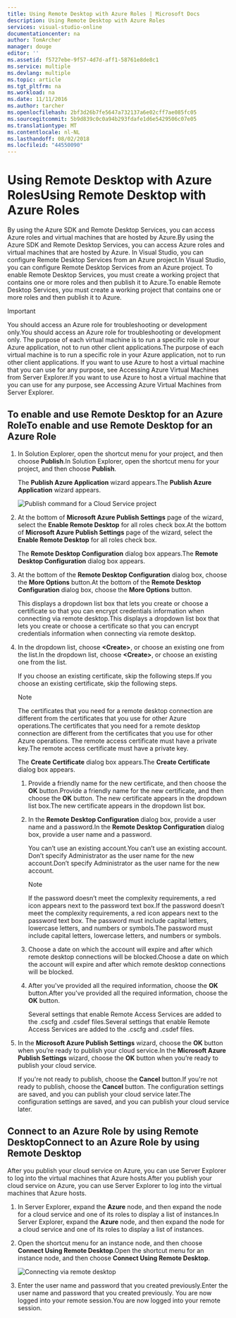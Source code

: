 ```yaml
---
title: Using Remote Desktop with Azure Roles | Microsoft Docs
description: Using Remote Desktop with Azure Roles
services: visual-studio-online
documentationcenter: na
author: TomArcher
manager: douge
editor: ''
ms.assetid: f5727ebe-9f57-4d7d-aff1-58761e8de8c1
ms.service: multiple
ms.devlang: multiple
ms.topic: article
ms.tgt_pltfrm: na
ms.workload: na
ms.date: 11/11/2016
ms.author: tarcher
ms.openlocfilehash: 2bf3d26b7fe5647a732137a6e02cff7ae085fc05
ms.sourcegitcommit: 5b9d839c0c0a94b293fdafe1d6e5429506c07e05
ms.translationtype: MT
ms.contentlocale: nl-NL
ms.lasthandoff: 08/02/2018
ms.locfileid: "44550090"
---
```

# <a name="using-remote-desktop-with-azure-roles"></a><span data-ttu-id="b15f2-103">Using Remote Desktop with Azure Roles</span><span class="sxs-lookup"><span data-stu-id="b15f2-103">Using Remote Desktop with Azure Roles</span></span>
<span data-ttu-id="b15f2-104">By using the Azure SDK and Remote Desktop Services, you can access Azure roles and virtual machines that are hosted by Azure.</span><span class="sxs-lookup"><span data-stu-id="b15f2-104">By using the Azure SDK and Remote Desktop Services, you can access Azure roles and virtual machines that are hosted by Azure.</span></span> <span data-ttu-id="b15f2-105">In Visual Studio, you can configure Remote Desktop Services from an Azure project.</span><span class="sxs-lookup"><span data-stu-id="b15f2-105">In Visual Studio, you can configure Remote Desktop Services from an Azure project.</span></span> <span data-ttu-id="b15f2-106">To enable Remote Desktop Services, you must create a working project that contains one or more roles and then publish it to Azure.</span><span class="sxs-lookup"><span data-stu-id="b15f2-106">To enable Remote Desktop Services, you must create a working project that contains one or more roles and then publish it to Azure.</span></span>

> [!IMPORTANT]
> <span data-ttu-id="b15f2-107">You should access an Azure role for troubleshooting or development only.</span><span class="sxs-lookup"><span data-stu-id="b15f2-107">You should access an Azure role for troubleshooting or development only.</span></span> <span data-ttu-id="b15f2-108">The purpose of each virtual machine is to run a specific role in your Azure application, not to run other client applications.</span><span class="sxs-lookup"><span data-stu-id="b15f2-108">The purpose of each virtual machine is to run a specific role in your Azure application, not to run other client applications.</span></span> <span data-ttu-id="b15f2-109">If you want to use Azure to host a virtual machine that you can use for any purpose, see Accessing Azure Virtual Machines from Server Explorer.</span><span class="sxs-lookup"><span data-stu-id="b15f2-109">If you want to use Azure to host a virtual machine that you can use for any purpose, see Accessing Azure Virtual Machines from Server Explorer.</span></span>
> 
> 

## <a name="to-enable-and-use-remote-desktop-for-an-azure-role"></a><span data-ttu-id="b15f2-110">To enable and use Remote Desktop for an Azure Role</span><span class="sxs-lookup"><span data-stu-id="b15f2-110">To enable and use Remote Desktop for an Azure Role</span></span>
1. <span data-ttu-id="b15f2-111">In Solution Explorer, open the shortcut menu for your project, and then choose **Publish**.</span><span class="sxs-lookup"><span data-stu-id="b15f2-111">In Solution Explorer, open the shortcut menu for your project, and then choose **Publish**.</span></span>
   
    <span data-ttu-id="b15f2-112">The **Publish Azure Application** wizard appears.</span><span class="sxs-lookup"><span data-stu-id="b15f2-112">The **Publish Azure Application** wizard appears.</span></span>
   
    ![Publish command for a Cloud Service project](https://docstestmedia1.blob.core.windows.net/azure-media/articles/media/vs-azure-tools-remote-desktop-roles/IC799161.png)
2. <span data-ttu-id="b15f2-114">At the bottom of **Microsoft Azure Publish Settings** page of the wizard, select the **Enable Remote Desktop** for all roles check box.</span><span class="sxs-lookup"><span data-stu-id="b15f2-114">At the bottom of **Microsoft Azure Publish Settings** page of the wizard, select the **Enable Remote Desktop** for all roles check box.</span></span> 
   
    <span data-ttu-id="b15f2-115">The **Remote Desktop Configuration** dialog box appears.</span><span class="sxs-lookup"><span data-stu-id="b15f2-115">The **Remote Desktop Configuration** dialog box appears.</span></span>
3. <span data-ttu-id="b15f2-116">At the bottom of the **Remote Desktop Configuration** dialog box, choose the **More Options** button.</span><span class="sxs-lookup"><span data-stu-id="b15f2-116">At the bottom of the **Remote Desktop Configuration** dialog box, choose the **More Options** button.</span></span> 
   
    <span data-ttu-id="b15f2-117">This displays a dropdown list box that lets you create or choose a certificate so that you can encrypt credentials information when connecting via remote desktop.</span><span class="sxs-lookup"><span data-stu-id="b15f2-117">This displays a dropdown list box that lets you create or choose a certificate so that you can encrypt credentials information when connecting via remote desktop.</span></span>
4. <span data-ttu-id="b15f2-118">In the dropdown list, choose **&lt;Create>**, or choose an existing one from the list.</span><span class="sxs-lookup"><span data-stu-id="b15f2-118">In the dropdown list, choose **&lt;Create>**, or choose an existing one from the list.</span></span> 
   
    <span data-ttu-id="b15f2-119">If you choose an existing certificate, skip the following steps.</span><span class="sxs-lookup"><span data-stu-id="b15f2-119">If you choose an existing certificate, skip the following steps.</span></span>
   
   > [!NOTE]
   > <span data-ttu-id="b15f2-120">The certificates that you need for a remote desktop connection are different from the certificates that you use for other Azure operations.</span><span class="sxs-lookup"><span data-stu-id="b15f2-120">The certificates that you need for a remote desktop connection are different from the certificates that you use for other Azure operations.</span></span> <span data-ttu-id="b15f2-121">The remote access certificate must have a private key.</span><span class="sxs-lookup"><span data-stu-id="b15f2-121">The remote access certificate must have a private key.</span></span>
   > 
   > 
   
    <span data-ttu-id="b15f2-122">The **Create Certificate** dialog box appears.</span><span class="sxs-lookup"><span data-stu-id="b15f2-122">The **Create Certificate** dialog box appears.</span></span>
   
   1. <span data-ttu-id="b15f2-123">Provide a friendly name for the new certificate, and then choose the **OK** button.</span><span class="sxs-lookup"><span data-stu-id="b15f2-123">Provide a friendly name for the new certificate, and then choose the **OK** button.</span></span> <span data-ttu-id="b15f2-124">The new certificate appears in the dropdown list box.</span><span class="sxs-lookup"><span data-stu-id="b15f2-124">The new certificate appears in the dropdown list box.</span></span>
   2. <span data-ttu-id="b15f2-125">In the **Remote Desktop Configuration** dialog box, provide a user name and a password.</span><span class="sxs-lookup"><span data-stu-id="b15f2-125">In the **Remote Desktop Configuration** dialog box, provide a user name and a password.</span></span>
      
       <span data-ttu-id="b15f2-126">You can’t use an existing account.</span><span class="sxs-lookup"><span data-stu-id="b15f2-126">You can’t use an existing account.</span></span> <span data-ttu-id="b15f2-127">Don’t specify Administrator as the user name for the new account.</span><span class="sxs-lookup"><span data-stu-id="b15f2-127">Don’t specify Administrator as the user name for the new account.</span></span>
      
      > [!NOTE]
      > <span data-ttu-id="b15f2-128">If the password doesn’t meet the complexity requirements, a red icon appears next to the password text box.</span><span class="sxs-lookup"><span data-stu-id="b15f2-128">If the password doesn’t meet the complexity requirements, a red icon appears next to the password text box.</span></span> <span data-ttu-id="b15f2-129">The password must include capital letters, lowercase letters, and numbers or symbols.</span><span class="sxs-lookup"><span data-stu-id="b15f2-129">The password must include capital letters, lowercase letters, and numbers or symbols.</span></span>
      > 
      > 
   3. <span data-ttu-id="b15f2-130">Choose a date on which the account will expire and after which remote desktop connections will be blocked.</span><span class="sxs-lookup"><span data-stu-id="b15f2-130">Choose a date on which the account will expire and after which remote desktop connections will be blocked.</span></span>
   4. <span data-ttu-id="b15f2-131">After you've provided all the required information, choose the **OK** button.</span><span class="sxs-lookup"><span data-stu-id="b15f2-131">After you've provided all the required information, choose the **OK** button.</span></span>
      
       <span data-ttu-id="b15f2-132">Several settings that enable Remote Access Services are added to the .cscfg and .csdef files.</span><span class="sxs-lookup"><span data-stu-id="b15f2-132">Several settings that enable Remote Access Services are added to the .cscfg and .csdef files.</span></span>
5. <span data-ttu-id="b15f2-133">In the **Microsoft Azure Publish Settings** wizard, choose the **OK** button when you’re ready to publish your cloud service.</span><span class="sxs-lookup"><span data-stu-id="b15f2-133">In the **Microsoft Azure Publish Settings** wizard, choose the **OK** button when you’re ready to publish your cloud service.</span></span>
   
    <span data-ttu-id="b15f2-134">If you're not ready to publish, choose the **Cancel** button.</span><span class="sxs-lookup"><span data-stu-id="b15f2-134">If you're not ready to publish, choose the **Cancel** button.</span></span> <span data-ttu-id="b15f2-135">The configuration settings are saved, and you can publish your cloud service later.</span><span class="sxs-lookup"><span data-stu-id="b15f2-135">The configuration settings are saved, and you can publish your cloud service later.</span></span>

## <a name="connect-to-an-azure-role-by-using-remote-desktop"></a><span data-ttu-id="b15f2-136">Connect to an Azure Role by using Remote Desktop</span><span class="sxs-lookup"><span data-stu-id="b15f2-136">Connect to an Azure Role by using Remote Desktop</span></span>
<span data-ttu-id="b15f2-137">After you publish your cloud service on Azure, you can use Server Explorer to log into the virtual machines that Azure hosts.</span><span class="sxs-lookup"><span data-stu-id="b15f2-137">After you publish your cloud service on Azure, you can use Server Explorer to log into the virtual machines that Azure hosts.</span></span> 

1. <span data-ttu-id="b15f2-138">In Server Explorer, expand the **Azure** node, and then expand the node for a cloud service and one of its roles to display a list of instances.</span><span class="sxs-lookup"><span data-stu-id="b15f2-138">In Server Explorer, expand the **Azure** node, and then expand the node for a cloud service and one of its roles to display a list of instances.</span></span>
2. <span data-ttu-id="b15f2-139">Open the shortcut menu for an instance node, and then choose **Connect Using Remote Desktop**.</span><span class="sxs-lookup"><span data-stu-id="b15f2-139">Open the shortcut menu for an instance node, and then choose **Connect Using Remote Desktop**.</span></span>
   
    ![Connecting via remote desktop](https://docstestmedia1.blob.core.windows.net/azure-media/articles/media/vs-azure-tools-remote-desktop-roles/IC799162.png)
3. <span data-ttu-id="b15f2-141">Enter the user name and password that you created previously.</span><span class="sxs-lookup"><span data-stu-id="b15f2-141">Enter the user name and password that you created previously.</span></span> <span data-ttu-id="b15f2-142">You are now logged into your remote session.</span><span class="sxs-lookup"><span data-stu-id="b15f2-142">You are now logged into your remote session.</span></span>



